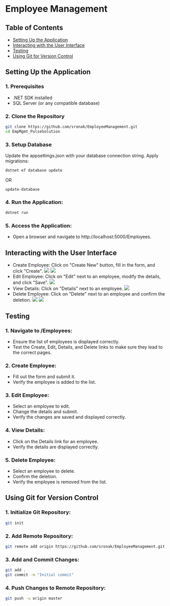 # Employee Management

## Table of Contents
- [Setting Up the Application](#setting-up-the-application)
- [Interacting with the User Interface](#interacting-with-the-user-interface)
- [Testing](#testing)
- [Using Git for Version Control](#using-git-for-version-control)

## Setting Up the Application

### 1. Prerequisites
- .NET SDK installed
- SQL Server (or any compatible database)

### 2. Clone the Repository
```bash
git clone https://github.com/sronak/EmployeeManagement.git
cd EmpMgmt_PulseSolution
```

### 3. Setup Database
Update the appsettings.json with your database connection string.
Apply migrations:
```bash
dotnet ef database update
```
OR
```
update-database
```

### 4.	Run the Application:
```bash
dotnet run
```

### 5.	Access the Application:
-	Open a browser and navigate to http://localhost:5000/Employees.

## Interacting with the User Interface
-	Create Employee: Click on "Create New" button, fill in the form, and click "Create".
  ![](https://sronak.github.io/my-gallery/media/original/AlbumName/Create%20New.png)
 	![](https://sronak.github.io/my-gallery/media/large/AlbumName/CreateNewFrom.png)
-	Edit Employee: Click on "Edit" next to an employee, modify the details, and click "Save".
  ![](https://sronak.github.io/my-gallery/media/large/AlbumName/EditEmpDetail.png)
-	View Details: Click on "Details" next to an employee.
  ![](https://sronak.github.io/my-gallery/media/large/AlbumName/EmpDetail.png)
-	Delete Employee: Click on "Delete" next to an employee and confirm the deletion.
  ![](https://sronak.github.io/my-gallery/media/large/AlbumName/DeleteEmp.png)
 	![](https://sronak.github.io/my-gallery/media/large/AlbumName/DeleteEmp2.png)

## Testing

### 1.	Navigate to /Employees:
-	Ensure the list of employees is displayed correctly.
-	Test the Create, Edit, Details, and Delete links to make sure they lead to the correct pages.
  
### 2.	Create Employee:
-	Fill out the form and submit it.
-	Verify the employee is added to the list.

### 3.	Edit Employee:
-	Select an employee to edit.
-	Change the details and submit.
-	Verify the changes are saved and displayed correctly.

### 4.	View Details:
-	Click on the Details link for an employee.
-	Verify the details are displayed correctly.

### 5.	Delete Employee:
-	Select an employee to delete.
-	Confirm the deletion.
-	Verify the employee is removed from the list.

## Using Git for Version Control

### 1.	Initialize Git Repository:
```bash
git init
```

### 2.	Add Remote Repository:
```bash
git remote add origin https://github.com/sronak/EmployeeManagement.git
```

### 3.	Add and Commit Changes:
```bash
git add .
git commit -m "Initial commit"
```

### 4.	Push Changes to Remote Repository:
```bash
git push -u origin master
```
